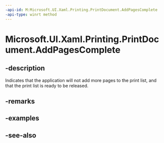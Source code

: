 ```yaml
---
-api-id: M:Microsoft.UI.Xaml.Printing.PrintDocument.AddPagesComplete
-api-type: winrt method
---
```


<!-- Method syntax
public void AddPagesComplete()
-->

# Microsoft.UI.Xaml.Printing.PrintDocument.AddPagesComplete

## -description
Indicates that the application will not add more pages to the print list, and that the print list is ready to be released.

## -remarks

## -examples

## -see-also
